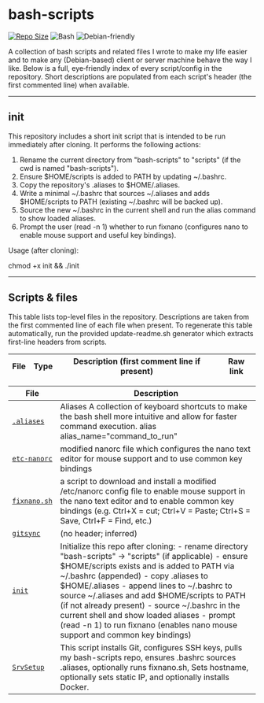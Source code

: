 # bash-scripts

[![Repo Size](https://img.shields.io/badge/repo–tools-collection-blue)](https://github.com/don-ferris/bash-scripts)
![Bash](https://img.shields.io/badge/language-Bash-yellow)
![Debian-friendly](https://img.shields.io/badge/os-Debian%20based-lightgrey)

A collection of bash scripts and related files I wrote to make my life easier and to make any (Debian-based) client or server machine behave the way I like. Below is a full, eye‑friendly index of every script/config in the repository. Short descriptions are populated from each script's header (the first commented line) when available.

---

## init

This repository includes a short init script that is intended to be run immediately after cloning. It performs the following actions:

1. Rename the current directory from "bash-scripts" to "scripts" (if the cwd is named "bash-scripts").
2. Ensure $HOME/scripts is added to PATH by updating ~/.bashrc.
3. Copy the repository's .aliases to $HOME/.aliases.
4. Write a minimal ~/.bashrc that sources ~/.aliases and adds $HOME/scripts to PATH (existing ~/.bashrc will be backed up).
5. Source the new ~/.bashrc in the current shell and run the alias command to show loaded aliases.
6. Prompt the user (read -n 1) whether to run fixnano (configures nano to enable mouse support and useful key bindings).

Usage (after cloning):

chmod +x init && ./init

---

## Scripts & files
This table lists top-level files in the repository. Descriptions are taken from the first commented line of each file when present. To regenerate this table automatically, run the provided update-readme.sh generator which extracts first-line headers from scripts.
<!-- BEGIN SCRIPTS -->
| File | Type | Description (first comment line if present) | Raw link |
|---|---:|---|---|
<!-- END SCRIPTS -->

<!-- SCRIPTS_TABLE_START -->
| File | Description |
|---|---|
| [`.aliases`](https://github.com/don-ferris/bash-scripts/blob/main/.aliases) | Aliases A collection of keyboard shortcuts to make the bash shell more intuitive and allow for faster command execution. alias alias_name="command_to_run" |
| [`etc-nanorc`](https://github.com/don-ferris/bash-scripts/blob/main/etc-nanorc) | modified nanorc file which configures the nano text editor for mouse support and to use common key bindings |
| [`fixnano.sh`](https://github.com/don-ferris/bash-scripts/blob/main/fixnano.sh) | a script to download and install a modified /etc/nanorc config file to enable mouse support in the nano text editor and to enable common key bindings (e.g. Ctrl+X = cut; Ctrl+V = Paste; Ctrl+S = Save, Ctrl+F = Find, etc.) |
| [`gitsync`](https://github.com/don-ferris/bash-scripts/blob/main/gitsync) | (no header; inferred) |
| [`init`](https://github.com/don-ferris/bash-scripts/blob/main/init) | Initialize this repo after cloning: - rename directory "bash-scripts" -> "scripts" (if applicable) - ensure $HOME/scripts exists and is added to PATH via ~/.bashrc (appended) - copy .aliases to $HOME/.aliases - append lines to ~/.bashrc to source ~/.aliases and add $HOME/scripts to PATH (if not already present) - source ~/.bashrc in the current shell and show loaded aliases - prompt (read -n 1) to run fixnano (enables nano mouse support and common key bindings) |
| [`SrvSetup`](https://github.com/don-ferris/bash-scripts/blob/main/SrvSetup) | This script installs Git, configures SSH keys, pulls my bash-scripts repo, ensures .bashrc sources .aliases, optionally runs fixnano.sh, Sets hostname, optionally sets static IP, and optionally installs Docker. |
<!-- SCRIPTS_TABLE_END -->
